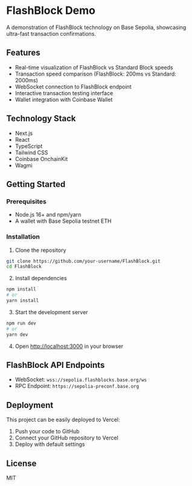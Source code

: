 # FlashBlock Demo

A demonstration of FlashBlock technology on Base Sepolia, showcasing ultra-fast transaction confirmations.

## Features

- Real-time visualization of FlashBlock vs Standard Block speeds
- Transaction speed comparison (FlashBlock: 200ms vs Standard: 2000ms)
- WebSocket connection to FlashBlock endpoint
- Interactive transaction testing interface
- Wallet integration with Coinbase Wallet

## Technology Stack

- Next.js
- React
- TypeScript
- Tailwind CSS
- Coinbase OnchainKit
- Wagmi

## Getting Started

### Prerequisites

- Node.js 16+ and npm/yarn
- A wallet with Base Sepolia testnet ETH

### Installation

1. Clone the repository
```bash
git clone https://github.com/your-username/FlashBlock.git
cd FlashBlock
```

2. Install dependencies
```bash
npm install
# or
yarn install
```

3. Start the development server
```bash
npm run dev
# or
yarn dev
```

4. Open [http://localhost:3000](http://localhost:3000) in your browser

## FlashBlock API Endpoints

- WebSocket: `wss://sepolia.flashblocks.base.org/ws`
- RPC Endpoint: `https://sepolia-preconf.base.org`

## Deployment

This project can be easily deployed to Vercel:

1. Push your code to GitHub
2. Connect your GitHub repository to Vercel
3. Deploy with default settings

## License

MIT